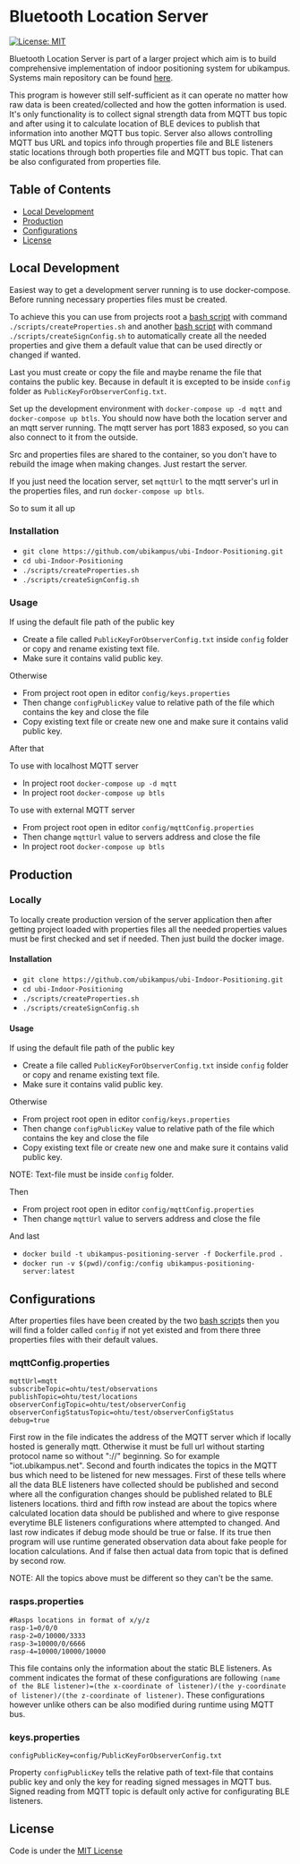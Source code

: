 # Bluetooth Location Server

[![License: MIT](https://img.shields.io/badge/License-MIT-green.svg)](https://opensource.org/licenses/MIT)

Bluetooth Location Server is part of a larger project which aim is to build comprehensive implementation of indoor positioning system for ubikampus. Systems main repository can be found [here](https://github.com/ubikampus/ubi-Indoor-Positioning).

This program is however still self-sufficient as it can operate no matter how raw data is been created/collected and how the gotten information is used. It's only functionality is to collect signal strength data from MQTT bus topic and after using it to calculate location of BLE devices to publish that information into another MQTT bus topic. Server also allows controlling MQTT bus URL and topics info through properties file and BLE listeners static locations through both properties file and MQTT bus topic. That can be also configurated from properties file. 

## Table of Contents <a name="table-of-contents"/>

*  [Local Development](#local-development)
*  [Production](#production)
*  [Configurations](#configurations)
*  [License](#license)

## Local Development

Easiest way to get a development server running is to use docker-compose.
Before running necessary properties files must be created. 

To achieve this you can use from projects root a [bash script](https://github.com/ubikampus/Bluetooth-location-server/blob/master/scripts/createProperties.sh) with command `./scripts/createProperties.sh` and another [bash script](https://github.com/ubikampus/Bluetooth-Location-Server/blob/master/scripts/createSignConfig.sh) with command `./scripts/createSignConfig.sh`
to automatically create all the needed properties and give them a default value that can be used directly or changed if wanted. 

Last you must create or copy the file and maybe rename the file that contains the public key. Because in default it is excepted to be inside `config` folder as `PublicKeyForObserverConfig.txt`.

Set up the development environment with `docker-compose up -d mqtt` and `docker-compose up btls`.
You should now have both the location server and an mqtt server running.
The mqtt server has port 1883 exposed, so you can also connect to it from the outside.

Src and properties files are shared to the container, so you don't have to rebuild the image when making changes. Just restart the server.

If you just need the location server, set `mqttUrl` to the mqtt server's url in the properties files, and run `docker-compose up btls`. 

So to sum it all up

### Installation

*  `git clone https://github.com/ubikampus/ubi-Indoor-Positioning.git`
*  `cd ubi-Indoor-Positioning`
*  `./scripts/createProperties.sh`
*  `./scripts/createSignConfig.sh`

### Usage

If using the default file path of the public key

*  Create a file called `PublicKeyForObserverConfig.txt` inside `config` folder or copy and rename existing text file.
*  Make sure it contains valid public key.

Otherwise

*  From project root open in editor `config/keys.properties`
*  Then change `configPublicKey` value to relative path of the file which contains the key and close the file
*  Copy existing text file or create new one and make sure it contains valid public key.

After that

To use with localhost MQTT server

*  In project root `docker-compose up -d mqtt`
*  In project root `docker-compose up btls`

To use with external MQTT server

*  From project root open in editor `config/mqttConfig.properties`
*  Then change `mqttUrl` value to servers address and close the file
*  In project root `docker-compose up btls`

## Production



### Locally

To locally create production version of the server application then after getting project loaded with properties files all the needed properties values must be first checked and set if needed. Then just build the docker image.

#### Installation

*  `git clone https://github.com/ubikampus/ubi-Indoor-Positioning.git`
*  `cd ubi-Indoor-Positioning`
*  `./scripts/createProperties.sh`
*  `./scripts/createSignConfig.sh`

#### Usage

If using the default file path of the public key

*  Create a file called `PublicKeyForObserverConfig.txt` inside `config` folder or copy and rename existing text file.
*  Make sure it contains valid public key.

Otherwise

*  From project root open in editor `config/keys.properties`
*  Then change `configPublicKey` value to relative path of the file which contains the key and close the file
*  Copy existing text file or create new one and make sure it contains valid public key.

NOTE: Text-file must be inside `config` folder.

Then

*  From project root open in editor `config/mqttConfig.properties`
*  Then change `mqttUrl` value to servers address and close the file

And last

*  `docker build -t ubikampus-positioning-server -f Dockerfile.prod .`
*  `docker run -v $(pwd)/config:/config ubikampus-positioning-server:latest`

## Configurations

After properties files have been created by the two [bash script](https://github.com/ubikampus/Bluetooth-location-server/blob/master/scripts/)s then you will find a folder called `config` if not yet existed and from there three properties files with their default values.  

### mqttConfig.properties

```
mqttUrl=mqtt
subscribeTopic=ohtu/test/observations
publishTopic=ohtu/test/locations
observerConfigTopic=ohtu/test/observerConfig
observerConfigStatusTopic=ohtu/test/observerConfigStatus
debug=true
```

First row in the file indicates the address of the MQTT server which if locally hosted is generally mqtt. Otherwise it must be full url without starting protocol name so without "://" beginning. So for example "iot.ubikampus.net". Second and fourth indicates the topics in the MQTT bus which need to be listened for new messages. First of these tells where all the data BLE listeners have collected should be published and second where all the configuration changes should be published related to BLE listeners locations. third and fifth row instead are about the topics where calculated location data should be published and where to give response everytime BLE listeners configurations where attempted to changed. And last row indicates if debug mode should be true or false. If its true then program will use runtime generated observation data about fake people for location calculations. And if false then actual data from topic that is defined by second row.

NOTE: All the topics above must be different so they can't be the same.

### rasps.properties

```
#Rasps locations in format of x/y/z
rasp-1=0/0/0
rasp-2=0/10000/3333
rasp-3=10000/0/6666
rasp-4=10000/10000/10000
```

This file contains only the information about the static BLE listeners. As comment indicates the format of these configurations are following `(name of the BLE listener)=(the x-coordinate of listener)/(the y-coordinate of listener)/(the z-coordinate of listener)`. These configurations however unlike others can be also modified during runtime using MQTT bus. 

### keys.properties

```
configPublicKey=config/PublicKeyForObserverConfig.txt
```

Property `configPublicKey` tells the relative path of text-file that contains public key and only the key for reading signed messages in MQTT bus. Signed reading from MQTT topic is default only active for configurating BLE listeners.

## License

Code is under the [MIT License](https://github.com/ubikampus/Bluetooth-Location-Server/blob/master/LICENSE)


